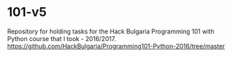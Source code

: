 # 101-v5

Repository for holding tasks for the Hack Bulgaria Programming 101 with Python course that I took - 2016/2017.
https://github.com/HackBulgaria/Programming101-Python-2016/tree/master
